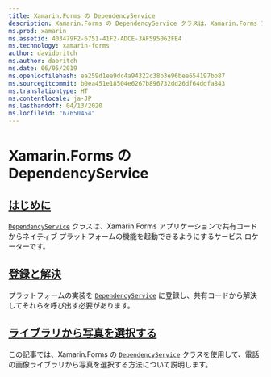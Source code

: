 ```yaml
---
title: Xamarin.Forms の DependencyService
description: Xamarin.Forms の DependencyService クラスは、Xamarin.Forms アプリケーションで共有コードからネイティブ プラットフォームの機能を起動できるようにするサービス ロケーターです。
ms.prod: xamarin
ms.assetid: 403479F2-6751-41F2-ADCE-3AF595062FE4
ms.technology: xamarin-forms
author: davidbritch
ms.author: dabritch
ms.date: 06/05/2019
ms.openlocfilehash: ea259d1ee9dc4a94322c38b3e96bee654197bb87
ms.sourcegitcommit: b0ea451e18504e6267b896732dd26df64ddfa843
ms.translationtype: HT
ms.contentlocale: ja-JP
ms.lasthandoff: 04/13/2020
ms.locfileid: "67650454"
---
```

# <a name="xamarinforms-dependencyservice"></a>Xamarin.Forms の DependencyService

## <a name="introduction"></a>[はじめに](introduction.md)

[`DependencyService`](xref:Xamarin.Forms.DependencyService) クラスは、Xamarin.Forms アプリケーションで共有コードからネイティブ プラットフォームの機能を起動できるようにするサービス ロケーターです。

## <a name="registration-and-resolution"></a>[登録と解決](registration-and-resolution.md)

プラットフォームの実装を [`DependencyService`](xref:Xamarin.Forms.DependencyService) に登録し、共有コードから解決してそれらを呼び出す必要があります。

## <a name="picking-a-photo-from-the-library"></a>[ライブラリから写真を選択する](photo-picker.md)

この記事では、Xamarin.Forms の [`DependencyService`](xref:Xamarin.Forms.DependencyService) クラスを使用して、電話の画像ライブラリから写真を選択する方法について説明します。
